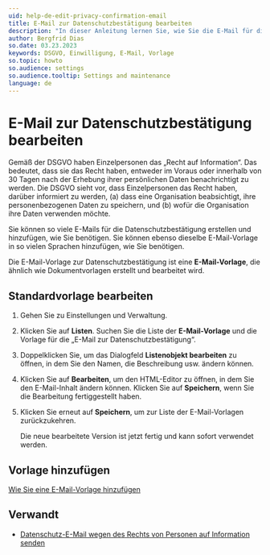 ```yaml
---
uid: help-de-edit-privacy-confirmation-email
title: E-Mail zur Datenschutzbestätigung bearbeiten
description: "In dieser Anleitung lernen Sie, wie Sie die E-Mail für die Datenschutzbestätigung bearbeiten können."
author: Bergfrid Dias
so.date: 03.23.2023
keywords: DSGVO, Einwilligung, E-Mail, Vorlage
so.topic: howto
so.audience: settings
so.audience.tooltip: Settings and maintenance
language: de
---
```


# E-Mail zur Datenschutzbestätigung bearbeiten

Gemäß der DSGVO haben Einzelpersonen das „Recht auf Information“. Das bedeutet, dass sie das Recht haben, entweder im Voraus oder innerhalb von 30 Tagen nach der Erhebung ihrer persönlichen Daten benachrichtigt zu werden. Die DSGVO sieht vor, dass Einzelpersonen das Recht haben, darüber informiert zu werden, (a) dass eine Organisation beabsichtigt, ihre personenbezogenen Daten zu speichern, und (b) wofür die Organisation ihre Daten verwenden möchte.

Sie können so viele E-Mails für die Datenschutzbestätigung erstellen und hinzufügen, wie Sie benötigen. Sie können ebenso dieselbe E-Mail-Vorlage in so vielen Sprachen hinzufügen, wie Sie benötigen.

Die E-Mail-Vorlage zur Datenschutzbestätigung ist eine **E-Mail-Vorlage**, die ähnlich wie Dokumentvorlagen erstellt und bearbeitet wird.

## Standardvorlage bearbeiten

1. Gehen Sie zu Einstellungen und Verwaltung.

1. Klicken Sie auf **Listen**. Suchen Sie die Liste der **E-Mail-Vorlage** und die Vorlage für die „E-Mail zur Datenschutzbestätigung“.

1. Doppelklicken Sie, um das Dialogfeld **Listenobjekt bearbeiten** zu öffnen, in dem Sie den Namen, die Beschreibung usw. ändern können.

1. Klicken Sie auf **Bearbeiten**, um den HTML-Editor zu öffnen, in dem Sie den E-Mail-Inhalt ändern können. Klicken Sie auf **Speichern**, wenn Sie die Bearbeitung fertiggestellt haben.

1. Klicken Sie erneut auf **Speichern**, um zur Liste der E-Mail-Vorlagen zurückzukehren.

    Die neue bearbeitete Version ist jetzt fertig und kann sofort verwendet werden.

## Vorlage hinzufügen

[Wie Sie eine E-Mail-Vorlage hinzufügen][1]

## Verwandt

* [Datenschutz-E-Mail wegen des Rechts von Personen auf Information senden][2]

<!-- Referenced links -->
[1]: ../../../admin/lists/learn/add-email-template.md
[2]: send-privacy-confirmation-email.md

<!-- Referenced images -->
